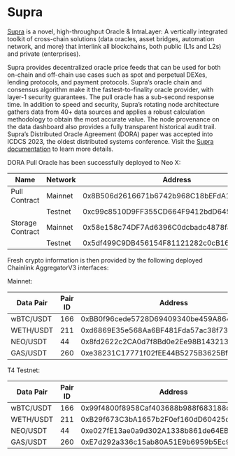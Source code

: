 # Supra

[Supra](https://supra.com) is a novel, high-throughput Oracle & IntraLayer: A vertically integrated toolkit of cross-chain solutions (data oracles, asset bridges, automation network, and more) that interlink all blockchains, both public (L1s and L2s) and private (enterprises).

Supra provides decentralized oracle price feeds that can be used for both on-chain and off-chain use cases such as spot and perpetual DEXes, lending protocols, and payment protocols. Supra’s oracle chain and consensus algorithm make it the fastest-to-finality oracle provider, with layer-1 security guarantees. The pull oracle has a sub-second response time. In addition to speed and security, Supra’s rotating node architecture gathers data from 40+ data sources and applies a robust calculation methodology to obtain the most accurate value. The node provenance on the data dashboard also provides a fully transparent historical audit trail. Supra’s Distributed Oracle Agreement (DORA) paper was accepted into ICDCS 2023, the oldest distributed systems conference. Visit the [Supra documentation](https://docs.supra.com) to learn more details.

DORA Pull Oracle has been successfully deployed to Neo X:

<table>
    <thead>
        <tr>
            <th width="150">Name</th>
            <th width="100">Network</th>
            <th width="500">Address</th>
        </tr>
    </thead>
    <tbody>
        <tr>
            <td>Pull Contract</td>
            <td>Mainnet</td>
            <td>0x8B506d2616671b6742b968C18bEFdA1e665A9025</td>
        </tr>
        <tr>
            <td></td>
            <td>Testnet</td>
            <td>0xc99c8510D9FF355CD664F9412bdD645c5e25a7f1</td>
        </tr>
        <tr>
            <td>Storage Contract</td>
            <td>Mainnet</td>
            <td>0x58e158c74DF7Ad6396C0dcbadc4878faC9e93d57</td>
        </tr>
        <tr>
            <td></td>
            <td>Testnet</td>
            <td>0x5df499C9DB456154F81121282c0cB16b59e74C4b</td>
        </tr>
    </tbody>
</table>

Fresh crypto information is then provided by the following deployed Chainlink AggregatorV3 interfaces:

Mainnet:

<table>
    <thead>
        <tr>
            <th width="150">Data Pair</th>
            <th width="100">Pair ID</th>
            <th width="500">Address</th>
        </tr>
    </thead>
    <tbody>
        <tr>
            <td>wBTC/USDT</td>
            <td>166</td>
            <td>0xBB0f96cede5728D69409340be459A864478e9222</td>
        </tr>
        <tr>
            <td>WETH/USDT</td>
            <td>211</td>
            <td>0xd6869E35e568Aa6BF481Fda57ac38f7353AF596F</td>
        </tr>
        <tr>
            <td>NEO/USDT</td>
            <td>44</td>
            <td>0x8fd2622c2CA0d7f8Bd0e2Ee98B143213dBcF4975</td>
        </tr>
        <tr>
            <td>GAS/USDT</td>
            <td>260</td>
            <td>0xe38231C17771f02fEE44B5275B3625Bf67817120</td>
        </tr>
    </tbody>
</table>

T4 Testnet:

<table>
    <thead>
        <tr>
            <th width="150">Data Pair</th>
            <th width="100">Pair ID</th>
            <th width="500">Address</th>
        </tr>
    </thead>
    <tbody>
        <tr>
            <td>wBTC/USDT</td>
            <td>166</td>
            <td>0x99f4800f8958Caf403688b988f683188dF36CEaF</td>
        </tr>
        <tr>
            <td>WETH/USDT</td>
            <td>211</td>
            <td>0xB29f673C3bA1657b2F0ef160dD60425deB67BD38</td>
        </tr>
        <tr>
            <td>NEO/USDT</td>
            <td>44</td>
            <td>0xe027fE13ae0a9d302A1338b861de64EBb9c6b1b1</td>
        </tr>
        <tr>
            <td>GAS/USDT</td>
            <td>260</td>
            <td>0xE7d292a336c15ab80A51E9b6959b5Ec9eA870474</td>
        </tr>
    </tbody>
</table>
